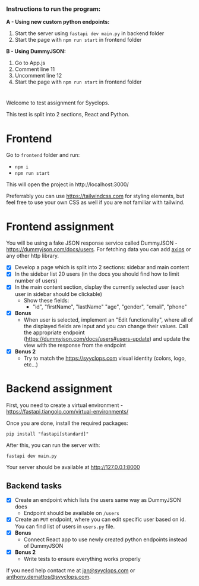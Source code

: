 ### Instructions to run the program:
**A - Using new custom python endpoints:**
  1. Start the server using `fastapi dev main.py` in backend folder
  2. Start the page with `npm run start` in frontend folder
     
**B - Using DummyJSON:**
  1. Go to App.js
  2. Comment line 11
  3. Uncomment line 12
  4. Start the page with `npm run start` in frontend folder


#
#


Welcome to test assignment for Syyclops.

This test is split into 2 sections, React and Python.

# Frontend
Go to `frontend` folder and run:
- `npm i`
- `npm run start`

This will open the project in http://localhost:3000/

Preferrably you can use https://tailwindcss.com for styling elements, but feel free to use your own CSS as well if you are not familiar with tailwind.

# Frontend assignment
You will be using a fake JSON response service called DummyJSON - https://dummyjson.com/docs/users. For fetching data you can add [axios](https://axios-http.com/docs/intro) or any other http library.
- [x] Develop a page which is split into 2 sections: sidebar and main content
- [x] In the sidebar list 20 users (in the docs you should find how to limit number of users)
- [x] In the main content section, display the currently selected user (each user in sidebar should be clickable)
  - Show these fields:
    - "id", "firstName", "lastName" "age", "gender", "email", "phone"
- [x] **Bonus**
  - When user is selected, implement an "Edit functionality", where all of the displayed fields are input and you can change their values. Call the appropriate endpoint (https://dummyjson.com/docs/users#users-update) and update the view with the response from the endpoint
- [x] **Bonus 2**
  - Try to match the https://syyclops.com visual identity (colors, logo, etc...)


# Backend assignment
First, you need to create a virtual environment - https://fastapi.tiangolo.com/virtual-environments/

Once you are done, install the required packages:

```
pip install "fastapi[standard]"
```

After this, you can run the server with:

```
fastapi dev main.py
```

Your server should be available at http://127.0.0.1:8000

## Backend tasks

- [x] Create an endpoint which lists the users same way as DummyJSON does
  - Endpoint should be available on `/users`
- [x] Create an `PUT` endpoint, where you can edit specific user based on id. You can find list of users in `users.py` file.
- [x] **Bonus**
  - Connect React app to use newly created python endpoints instead of DummyJSON
- [x] **Bonus 2**
  - Write tests to ensure everything works properly

If you need help contact me at jan@syyclops.com or anthony.demattos@syyclops.com.
